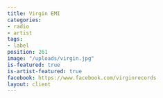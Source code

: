 ```yaml
---
title: Virgin EMI
categories:
- radio
- artist
tags:
- label
position: 261
image: "/uploads/virgin.jpg"
is-featured: true
is-artist-featured: true
facebook: https://www.facebook.com/virginrecords
layout: client
---
```


